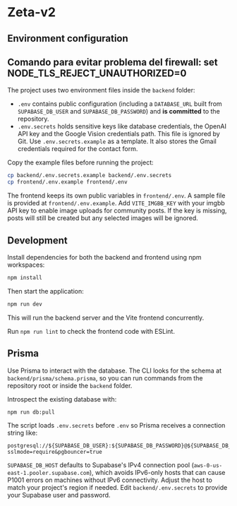 # Zeta-v2

## Environment configuration

## Comando para evitar problema del firewall: set NODE_TLS_REJECT_UNAUTHORIZED=0

The project uses two environment files inside the `backend` folder:

- `.env` contains public configuration (including a `DATABASE_URL` built from
  `SUPABASE_DB_USER` and `SUPABASE_DB_PASSWORD`) and **is committed** to the repository.
- `.env.secrets` holds sensitive keys like database credentials, the OpenAI API key and the Google Vision credentials path. This file is ignored by Git. Use `.env.secrets.example` as a template. It also stores the Gmail credentials required for the contact form.

Copy the example files before running the project:

```bash
cp backend/.env.secrets.example backend/.env.secrets
cp frontend/.env.example frontend/.env
```

The frontend keeps its own public variables in `frontend/.env`. A sample file is provided at `frontend/.env.example`.
Add `VITE_IMGBB_KEY` with your imgbb API key to enable image uploads for
community posts. If the key is missing, posts will still be created but
any selected images will be ignored.

## Development

Install dependencies for both the backend and frontend using npm workspaces:

```bash
npm install
```

Then start the application:

```bash
npm run dev
```

This will run the backend server and the Vite frontend concurrently.

Run `npm run lint` to check the frontend code with ESLint.

## Prisma

Use Prisma to interact with the database. The CLI looks for the schema at
`backend/prisma/schema.prisma`, so you can run commands from the repository root
or inside the `backend` folder.

Introspect the existing database with:

```bash
npm run db:pull
```

The script loads `.env.secrets` before `.env` so Prisma receives a connection
string like:

```
postgresql://${SUPABASE_DB_USER}:${SUPABASE_DB_PASSWORD}@${SUPABASE_DB_HOST}:5432/postgres?sslmode=require&pgbouncer=true
```

`SUPABASE_DB_HOST` defaults to Supabase's IPv4 connection pool
(`aws-0-us-east-1.pooler.supabase.com`), which avoids IPv6-only hosts that can
cause P1001 errors on machines without IPv6 connectivity. Adjust the host to
match your project's region if needed. Edit `backend/.env.secrets` to provide
your Supabase user and password.
